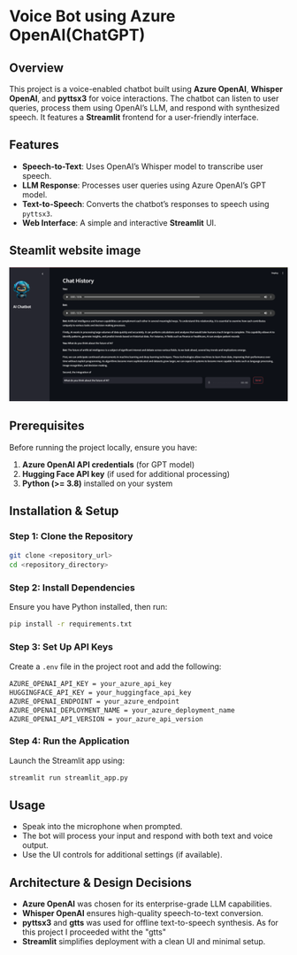 # **Voice Bot using Azure OpenAI(ChatGPT)**  

## **Overview**  
This project is a voice-enabled chatbot built using **Azure OpenAI**, **Whisper OpenAI**, and **pyttsx3** for voice interactions. The chatbot can listen to user queries, process them using OpenAI’s LLM, and respond with synthesized speech. It features a **Streamlit** frontend for a user-friendly interface.  

## **Features**  
- **Speech-to-Text**: Uses OpenAI’s Whisper model to transcribe user speech.  
- **LLM Response**: Processes user queries using Azure OpenAI’s GPT model.  
- **Text-to-Speech**: Converts the chatbot’s responses to speech using `pyttsx3`.  
- **Web Interface**: A simple and interactive **Streamlit** UI.  

## **Steamlit website image**
![alt text](inputs//image.png)

## **Prerequisites**  
Before running the project locally, ensure you have:  
1. **Azure OpenAI API credentials** (for GPT model)  
2. **Hugging Face API key** (if used for additional processing)  
3. **Python (>= 3.8)** installed on your system  

## **Installation & Setup**  

### **Step 1: Clone the Repository**  
```bash
git clone <repository_url>
cd <repository_directory>
```

### **Step 2: Install Dependencies**  
Ensure you have Python installed, then run:  
```bash
pip install -r requirements.txt
```

### **Step 3: Set Up API Keys**  
Create a `.env` file in the project root and add the following:  
```env
AZURE_OPENAI_API_KEY = your_azure_api_key
HUGGINGFACE_API_KEY = your_huggingface_api_key
AZURE_OPENAI_ENDPOINT = your_azure_endpoint
AZURE_OPENAI_DEPLOYMENT_NAME = your_azure_deployment_name
AZURE_OPENAI_API_VERSION = your_azure_api_version
```

### **Step 4: Run the Application**  
Launch the Streamlit app using:  
```bash
streamlit run streamlit_app.py
```

## **Usage**  
- Speak into the microphone when prompted.  
- The bot will process your input and respond with both text and voice output.  
- Use the UI controls for additional settings (if available).  

## **Architecture & Design Decisions**  
- **Azure OpenAI** was chosen for its enterprise-grade LLM capabilities.  
- **Whisper OpenAI** ensures high-quality speech-to-text conversion.  
- **pyttsx3** and **gtts** was used for offline text-to-speech synthesis.  As for this project I proceeded witht the "gtts"
- **Streamlit** simplifies deployment with a clean UI and minimal setup. 